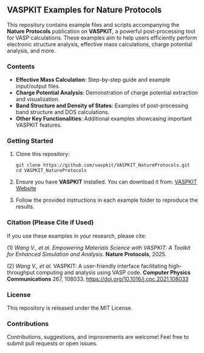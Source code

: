 ## VASPKIT Examples for Nature Protocols

This repository contains example files and scripts accompanying the **Nature Protocols** publication on **VASPKIT**, a powerful post-processing tool for VASP calculations. These examples aim to help users efficiently perform electronic structure analysis, effective mass calculations, charge potential analysis, and more.

### Contents

- **Effective Mass Calculation**: Step-by-step guide and example input/output files.
- **Charge Potential Analysis**: Demonstration of charge potential extraction and visualization.
- **Band Structure and Density of States**: Examples of post-processing band structure and DOS calculations.
- **Other Key Functionalities**: Additional examples showcasing important VASPKIT features.

### Getting Started

1. Clone this repository:

   ```
   git clone https://github.com/vaspkit/VASPKIT_NatureProtocols.git
   cd VASPKIT_NatureProtocols
   ```

2. Ensure you have **VASPKIT** installed. You can download it from: [VASPKIT Website](https://vaspkit.com/)

3. Follow the provided instructions in each example folder to reproduce the results.

### Citation (Please Cite if Used)

If you use these examples in your research, please cite:

(1) *Wang V., et al.* *Empowering Materials Science with VASPKIT: A Toolkit for Enhanced Simulation and Analysis*. **Nature Protocols**, 2025.

(2) *Wang V., et al.* VASPKIT: A user-friendly interface facilitating high-throughput computing and analysis using VASP code. **Computer Physics Communications** 267, 108033. https://doi.org/10.1016/j.cpc.2021.108033

### License

This repository is released under the MIT License.

### Contributions

Contributions, suggestions, and improvements are welcome! Feel free to submit pull requests or open issues.
